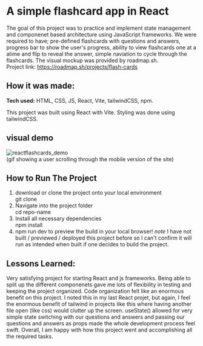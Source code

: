 # A simple flashcard app in React
The goal of this project was to practice and implement state management and componenet based architecture using JavaScript frameworks. We were required to have; pre-defined flashcards with questions
and answers, progress bar to show the user's progress, ability to view flashcards one at a atime and flip to reveal the answer, simple naviation to cycle through the flashcards. The visual mockup
was provided by roadmap.sh.
<br>
Project link: https://roadmap.sh/projects/flash-cards

## How it was made:

**Tech used:** HTML, CSS, JS, React, Vite, tailwindCSS, npm.

This project was built using React with Vite. Styling was done using tailwindCSS.

## visual demo
![reactflashcards_demo](https://github.com/user-attachments/assets/a8f54e8b-191f-4cb3-ad98-6bcaf2422fa1)
<br>
(gif showing a user scrolling through the mobile version of the site)

## How to Run The Project
1. download or clone the project onto your local environment
<br>git clone
2. Navigate into the project folder
<br>cd repo-name
3. Install all necessary dependencies
<br>npm install
4. npm run dev to preview the build in your local browser! *note* I have not built / previewed / deployed this project before so I can't confirm it will run as intended when built if one decides to build the project.

## Lessons Learned:

Very satisfying project for starting React and js frameworks. Being able to split up the different componenets gave me lots of flexibility in testing and keeping the project organized. Code organization
felt like an enormous benefit on this project. I noted this in my last React projet, but again, I feel the enormous benefit of tailwind in projects like this where having another file open (like css) would
clutter up the screen. useState() allowed for very simple state switching with our questions and answers and passing our questions and answers as props made the whole development process feel swift. 
Overall, I am happy with how this project went and accomplishing all the required tasks. 
